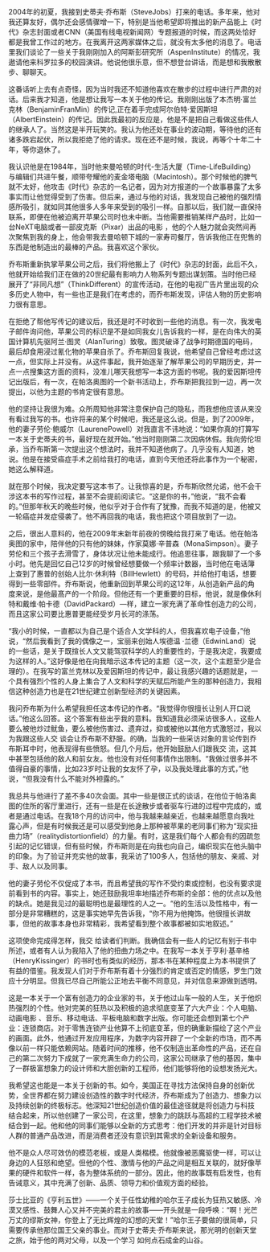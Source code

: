 2004年的初夏，我接到史蒂夫·乔布斯（SteveJobs）打来的电话。多年来，他对我还算友好，偶尔还会感情骤增一下，特别是当他希望即将推出的新产品能上《时代》杂志封面或者CNN（美国有线电视新闻网）专题报道的时候，而这两处恰好都是我曾工作过的地方。在我离开这两家媒体之后，就没有太多他的消息了。电话里我们谈论了一些关于我刚刚加入的阿斯彭研究所（AspenInstitute）的情况，我遨请他来科罗拉多的校园演讲。他说他很乐意，但不想登台讲话，而是想和我散散步、聊聊天。

这番话听上去有点奇怪，因为当时我还不知道他喜欢在散步的过程中进行严肃的对话。后来我才知道，他是想让我写一本关于他的传记。我刚刚出版了本杰明·富兰克林（BenjaminFranMin）的传记,正在着手完成阿尔伯特·爱因斯坦（AlbertEinstein）的传记。因此我最初的反应是，他是不是把自己看做这些伟人的继承人了。当然这是半开玩笑的。我认为他还处在事业的波动期，等待他的还有诸多跌宕起伏，所以我拒绝了他的请求。现在还不是时候，我说，再等个十年二十年，等你退休了。

我认识他是在1984年，当时他来曼哈顿的时代-生活大厦（Time-LifeBuilding）与编辑们共进午餐，顺带夸耀他的麦金塔电脑（Macintosh）。那个时候他的脾气就不太好，他攻击《时代》杂志的一名记者，因为对方报道的一个故事暴露了太多事实而让他觉得受到了伤害。但后来，通过与他的对话，我发现自己被他的强烈情感所吸引，就如同其他很多人多年来受到的吸引一样。自那以后，我们就一直保持联系，即便在他被迫离开苹果公司时也未中断。当他需要推销某样产品时，比如一台NeXT电脑或者一部皮克斯（Pixar）出品的电影 ，他的个人魅力就会突然间再次聚焦到我的身上，他会带我去曼哈顿下城的一家寿司餐厅，告诉我他正在兜售的东西是他制造出的最棒的产品。我喜欢这个家伙。

乔布斯重新执掌苹果公司之后，我们将他搬上了《时代》杂志的封面，此后不久，他就开始给我们正在做的20世纪最有影响力人物系列专题出谋划策。当时他已经展开了“非同凡想”（ThinkDifferent）的宣传活动，在他的电视广告片里出现的众多历史人物中，有一些也正是我们在考虑的，而乔布斯发现，评估人物的历史影响力很有意思。

在拒绝了帮他写传记的建议后，我还是时不时收到一些他的消息。有一次，我发电子邮件询问他，苹果公司的标识是不是如同我女儿告诉我的一样，是在向伟大的英国计算机先驱阿兰·图灵（AlanTuring）致敬。图灵破译了战争时期德国的电码，最后却食用浸过氰化物的苹果自杀了。乔布斯回复我说，他希望自己曾经考虑过这一点，但实际上并没有。从这件事起，我开始逐渐了解苹果公司的早期历史，并一点一点搜集这方面的资料，没准儿哪天我想写一本这方面的书呢。我的爱因斯坦传记出版后，有一次，在帕洛奥图的一个新书活动上，乔布斯把我拉到一边，再一次提出，以他为主题的书肯定很有意思。

他的坚持让我很为难。众所周知他非常注意保护自己的隐私，而我想他应该从来没有看过我写的书。也许将来的某个时候吧，我还是这么说。但是，到了2009年，他的妻子劳伦·鲍威尔（LaurenePowell）对我直言不讳地说：“如果你真的打算写一本关于史蒂夫的书，最好现在就开始。”他当时刚刚第二次因病休假。我向劳伦坦承，当乔布斯第一次提出这个想法时，我并不知道他病了。几乎没有人知道，她说。他是在接受癌症手术之前给我打的电话，直到今天他还将此事作为一个秘密，她这么解释道。

就在那个时候，我决定要写这本书了。让我惊喜的是，乔布斯欣然允诺，他不会干涉这本书的写作过程，甚至不会提前阅读它。“这是你的书，”他说，“我不会看的。”但那年秋天的晚些时候，他似乎对于合作有了犹豫，而我不知道的是，他被又一轮癌症并发症侵袭了。他不再回我的电话，我也把这个项目放到了一边。

之后，很出人意料的，他在2009年末新年前夜的傍晚给我打来了电话。他在帕洛奥图的家中，陪伴他的只有他的妹妹，作家莫娜·辛普森（MonaSimpson）。妻子劳伦和三个孩子去滑雪了，身体状况让他未能成行。他追思往事，跟我聊了一个多小时。他先是回忆自己12岁的时候曾经想要做一个频率计数器，当时他在电话簿上查到了惠普的创始人比尔·休利特（BillHewlett）的号码，并给他打电话，想要得到一些零部件。乔布斯说，他重新回到苹果公司的这12年，从创造新产品的角度来说，是他最髙产的一个阶段。但他还有一个更重要的目标，他说，就是像休利特和戴维·帕卡德（DavidPackard）—样，建立一家充满了革命性创造力的公司，而且这家公司要比惠普更能经受岁月长河的涤荡。

“我小的时候，一直都以为自己是个适合人文学科的人，但我喜欢电子设备，”他说，“然后我看到了我的偶像之一，宝丽来创始人埃德温 ·兰德（EdwinLand）说的一些话，是关于既揎长人文又能驾驭科学的人的重要性的，于是我决定，我要成为这样的人。”这好像是他在向我暗示这本传记的主题（这一次，这个主题至少是合理的）。在我写的富兰克林以及爱因斯坦的传记中，最让我感兴趣的话题就是，一个具有强烈个性的人身上集合了人文和科学的天赋后所能产生的那种创造力，我相信这种创造力也是在21世纪建立创新型经济的关键因素。

我问乔布斯为什么希望我担任这本传记的作者。“我觉得你很擅长让别人开口说话。”他这么回答。这个答案有些出乎我的意料。我知道我必须采访很多人，这些人要么被他炒过鱿鱼，要么被他伤害过、遗弃过，抑或被他以其他方式激怒过，我以为我跟这些人交 谈会让乔布斯不舒服。的确，当我的一些采访对象的言论传到乔布斯耳中时，他表现得有些愤怒。但几个月后，他开始鼓励人们跟我交 流，这其中甚至包括他的敌人和前女友。他也没有对任何事情作出限制。“我做过很多并不值得自豪的事情，比如23岁时让我的女友怀了孕，以及我处理此事的方式，”他说，“但我没有什么不能对外袒露的。”

我总共与他进行了差不多40次会面。其中一些是很正式的谈话，在他位于帕洛奥图的住所的客厅里进行，还有一些是在长途散步或者驱车行进的过程中完成的，或者是通过电话。在我18个月的访问中，他与我越来越亲近，也越来越愿意向我吐露心声，但是有时候我还是可以感受到他身上那种被苹果的老同事们称为“现实扭曲力场”（realitydistortionfield）的力量。有时，这是我们每个人都会有的因疏忽引起的记忆错误，但有些时候，乔布斯则是在向我也向自己，编织现实在他头脑中的印象。为了验证并充实他的故事，我采访了100多人，包括他的朋友、亲戚、对手、敌人以及同事。

他的妻子劳伦不仅促成了本书，而且希望我的写作不受约束或控制，也没有要求提前看到书的内容。事实上，她还鼓励我坦率地描述乔布斯的全部：他的优点以及他的缺点。她是我见过的最聪明也是最理性的人之一。“他的生活以及性格中，有一部分是非常糟糕的，这是事实她早先告诉我，“你不用为他掩饰。他很擅长讲故事，但他的故事本身也非常精彩，我希望看到整个故事都被如实地叙述。”

这项使命完成得怎样，我交 给读者们判断。我确信会有一些人的记忆有别于书中所述，或者有人认为我陷入了他的扭曲力场之中。在我写一本关于亨利·基辛格（HenryKissinger）的书时也有类似的经历，那本书在某种程度上为本书提供了有益的借鉴。我发现人们对于乔布斯有着十分强烈的肯定或否定的情感，罗生门效应十分明显。但我已尽自己所能公正地去平衡不同意见，并对信息来源做到透明。

这是一本关于一个富有创造力的企业家的书，关于他过山车一般的人生，关于他炽热强烈的个性。他对完美的狂热以及积极的追求彻底变革了六大产业：个人电脑、动画电影 、音乐、移动电话、平板电脑和数字出版。你可能还会想到第七个产业：连锁商店。对于零售连锁产业他算不上彻底变革，但的确重新描绘了这个产业的画面。此外，他通过开发应用程序，为数字内容开辟了一个全新的市场，而不再像以前一样只能依赖网站。随着时间的推移，他不仅制造出革命性的产品，还在自己的第二次努力下成就了一家充满生命力的公司，这家公司继承了他的基因，集中了一群极富想象力的设计师和大胆创新的工程师，他们能够将他的设想发扬光大。

我希望这也能是一本关于创新的书。如今，美国正在寻找方法保持自身的创新优势，全世界都在努力建设创造性的数字时代经济，乔布斯成为了创造力、想象力以及持续创新的终极标志。他深知21世纪创造价值的最佳途径就是将创造力与科技结合起来，所以他创建了一家公司，在这里，想象力的跳跃与高超的工程学技术被结合到一起。他和他的同事们能够以全新的方式思考：他们开发的并非是针对目标人群的普通产品改进，而是消费者还没有意识到其需求的全新设备和服务。

他不是众人尽可效仿的模范老板，或是人类楷模。他就像被恶魔驱使一样，可以让身边的人狂怒和绝望。但他的个性、激情与他的产品之间是相互关联的，就好像苹果的硬件和软件一样，各为整体系统的一部分。因此，他的故事既有启发性，也有告诫意义，其中充满了创新、品质、领导力和价值观方面的经验。

莎士比亚的《亨利五世》——一个关于任性幼稚的哈尔王子成长为狂热又敏感、冷漠又感性、鼓舞人心又并不完美的君主的故事——开头就是一段呼唤：“啊！光芒万丈的缪斯女神，你登上了无比辉煌的幻想的天堂！”哈尔王子要做的很简单，只需要传承他那位国王父亲的事业。而对于史蒂夫·乔布斯来说，那光明的创新天堂之旅，始于他的两对父母，以及一个学习 如何点石成金的山谷。